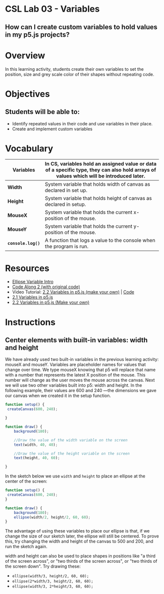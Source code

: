 # CSL Lab 03 - Variables

## How can I create custom variables to hold values in my p5.js projects?

# Overview
In this learning activity, students create their own variables to set the position, size and grey scale color of their shapes without repeating code.

# Objectives

## Students will be able to:
* Identify repeated values in their code and use variables in their place.
* Create and implement custom variables

# Vocabulary
| **Variables** | In CS, variables hold an assigned value or data of a specific type, they can also hold arrays of values which will be introduced later. | 
| --- | --- |
| **Width** | System variable that holds width of canvas as declared in set up. | 
| **Height** | System variable that holds height of canvas as declared in setup. | 
| **MouseX** | System variable that holds the current x-position of the mouse. | 
| **MouseY** | System variable that holds the current y-position of the mouse. | 
| **`console.log()`** | A function that logs a value to the console when the program is run. | 

# Resources
* [Ellipse Variable Intro](http://alpha.editor.p5js.org/cs4all/sketches/rJsRRER7Q)
* [Code Along 2 (with original code)](http://alpha.editor.p5js.org/cs4all/sketches/H1zfOrRXX)
* Video Tutorial: [2.2 Variables in p5.js (make your own)](https://www.youtube.com/watch?v=Bn_B3T_Vbxs&index=6&list=PLRqwX-V7Uu6Zy51Q-x9tMWIv9cueOFTFA) | [Code](https://github.com/CodingRainbow/Rainbow-Code/tree/master/p5.js/2.2_Variables_in_p5.js_user_defined)
* [2.1 Variables in p5.js](https://www.youtube.com/watch?v=diGjw5tghYU)
* [2.2 Variables in p5.js (Make your own)](https://youtu.be/Bn_B3T_Vbxs)

# Instructions

## Center elements with built-in variables: width and height
We have already used two built-in variables in the previous learning activity: mouseX and mouseY. Variables are placeholder names for values that change over time. We type mouseX knowing that p5 will replace that name with a number that represents the latest X position of the mouse. This number will change as the user moves the mouse across the canvas.
Next we will use two other variables built into p5: width and height. In the following example, their values are 600 and 240 ––the dimensions we gave our canvas when we created it in the setup function.

```javascript
function setup() {
 createCanvas(600, 240);

}

function draw() {
	background(180);

	//Draw the value of the width variable on the screen
	text(width, 40, 40);

	//Draw the value of the height variable on the screen
	text(height, 40, 60);

}

```

In the sketch below we use `width` and `height` to place an ellipse at the center of the screen:

```javascript
function setup() {
 createCanvas(600, 240);
}

function draw() {
	background(180);
 	ellipse(width/2, height/2, 60, 60);
}
```

The advantage of using these variables to place our ellipse is that, if we change the size of our sketch later, the ellipse will still be centered. To prove this, try changing the width and height of the canvas to 500 and 200, and run the sketch again.

width and height can also be used to place shapes in positions like "a third of the screen across", or "two thirds of the screen across", or "two thirds of the screen down". Try drawing these:

* `ellipse(width/3, height/2, 60, 60);`
* `ellipse(2*width/3, height/2, 60, 60);`
* `ellipse(width/3, 2*height/3, 60, 60);`
